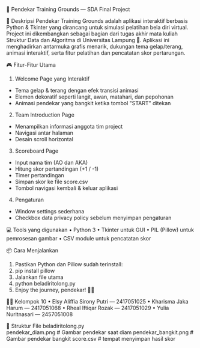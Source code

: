 🥋 Pendekar Training Grounds — SDA Final Project

📌 Deskripsi
Pendekar Training Grounds adalah aplikasi interaktif berbasis Python & Tkinter yang dirancang untuk simulasi pelatihan bela diri virtual. Project ini dikembangkan sebagai bagian dari tugas akhir mata kuliah Struktur Data dan Algoritma di Universitas Lampung 🏫.
Aplikasi ini menghadirkan antarmuka grafis menarik, dukungan tema gelap/terang, animasi interaktif, serta fitur pelatihan dan pencatatan skor pertarungan.

🎮 Fitur-Fitur Utama
1.	Welcome Page yang Interaktif
   - Tema gelap & terang dengan efek transisi animasi
   - Elemen dekoratif seperti langit, awan, matahari, dan pepohonan
   - Animasi pendekar yang bangkit ketika tombol "START" ditekan
2. Team Introduction Page
  -	Menampilkan informasi anggota tim project
  -	Navigasi antar halaman
  - Desain scroll horizontal
3. Scoreboard Page
  -	Input nama tim (AO dan AKA)
  -	Hitung skor pertandingan (+1 / -1)
  -	Timer pertandingan
  -	Simpan skor ke file score.csv
  -	Tombol navigasi kembali & keluar aplikasi
4. Pengaturan
-	Window settings sederhana
-	Checkbox data privacy policy sebelum menyimpan pengaturan

💻 Tools yang digunakan
•	Python 3
•	Tkinter untuk GUI
•	PIL (Pillow) untuk pemrosesan gambar
•	CSV module untuk pencatatan skor

📦 Cara Menjalankan
1.	Pastikan Python dan Pillow sudah terinstall:
2.	pip install pillow
3.	Jalankan file utama
4.	python beladiritolong.py
5.	Enjoy the journey, pendekar! 🥷✨

🧑‍💻 Kelompok 10
•	Elsy Aliffia Sirony Putri — 2417051025
•	Kharisma Jaka Harum — 2417051068
•	Rheal Iftiqar Rozak — 2417051029
•	Yulia Nuritnasari — 2457051008 

📁 Struktur File
beladiritolong.py       
pendekar_diam.png       # Gambar pendekar saat diam
pendekar_bangkit.png    # Gambar pendekar bangkit
score.csv               # tempat menyimpan hasil skor

